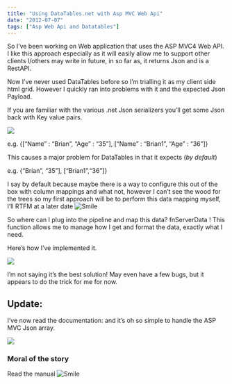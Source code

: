 ```yaml
---
title: "Using DataTables.net with Asp MVC Web Api"
date: "2012-07-07"
tags: ["Asp Web Api and Datatables"]
---
```


So I’ve been working on Web application that uses the ASP MVC4 Web API. I like this approach especially as it will easily allow me to support other clients I/others may write in future, in so far as, it returns Json and is a RestAPI.

Now I’ve never used DataTables before so I’m trialling it as my client side html grid. However I quickly ran into problems with it and the expected Json Payload.

If you are familiar with the various .net Json serializers you’ll get some Json back with Key value pairs.

![](/images/./image.axd?picture=image_thumb_193.png)

e.g. {[“Name” : “Brian”, “Age” : “35”], [“Name” : “Brian1”, “Age” : “36”]}

This causes a major problem for DataTables in that it expects (_by default_)

e.g. {“Brian”, “35”], [“Brian1”,“36”]}

I say by default because maybe there is a way to configure this out of the box with column mappings and what not, however I can’t see the wood for the trees so my first approach will be to perform this data mapping myself, I’ll RTFM at a later date ![Smile](./image.axd?picture=wlEmoticon-smile_15.png)

So where can I plug into the pipeline and map this data? fnServerData ! This function allows me to manage how I get and format the data, exactly what I need.

Here’s how I’ve implemented it.

![](/images/./image.axd?picture=image_thumb_194.png)

I’m not saying it’s the best solution! May even have a few bugs, but it appears to do the trick for me for now.

## Update:

I’ve now read the documentation: and it’s oh so simple to handle the ASP MVC Json array.

![](/images/./image.axd?picture=image_thumb_195.png)

### Moral of the story

Read the manual ![Smile](./image.axd?picture=wlEmoticon-smile_15.png)
